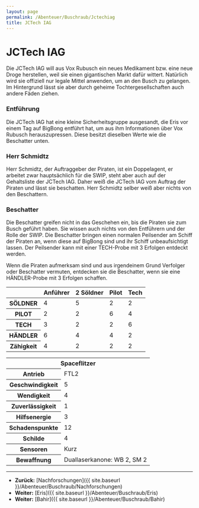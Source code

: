 ```yaml
---
layout: page
permalink: /Abenteuer/Buschraub/Jctechiag
title: JCTech IAG
---
```


# JCTech IAG

Die JCTech IAG will aus Vox Rubusch ein neues Medikament bzw. eine neue Droge herstellen, weil sie einen gigantischen Markt dafür wittert. Natürlich wird sie offiziell nur legale Mittel anwenden, um an den Busch zu gelangen. Im Hintergrund lässt sie aber durch geheime Tochtergesellschaften auch andere Fäden ziehen.

### Entführung

Die JCTech IAG hat eine kleine Sicherheitsgruppe ausgesandt, die Eris vor einem Tag auf BigBong entführt hat, um aus ihm Informationen über Vox Rubusch herauszupressen. Diese besitzt dieselben Werte wie die Beschatter unten.

### Herr Schmidtz

Herr Schmidtz, der Auftraggeber der Piraten, ist ein Doppelagent, er arbeitet zwar hauptsächlich für die SWIP, steht aber auch auf der Gehaltsliste der JCTech IAG. Daher weiß die JCTech IAG vom Auftrag der Piraten und lässt sie beschatten. Herr Schmidtz selber weiß aber nichts von den Beschattern.

### Beschatter

Die Beschatter greifen nicht in das Geschehen ein, bis die Piraten sie zum Busch geführt haben. Sie wissen auch nichts von den Entführern und der Rolle der SWIP. Die Beschatter bringen einen normalen Peilsender am Schiff der Piraten an, wenn diese auf BigBong sind und ihr Schiff unbeaufsichtigt lassen. Der Peilsender kann mit einer TECH-Probe mit 3 Erfolgen entdeckt werden.

Wenn die Piraten aufmerksam sind und aus irgendeinem Grund Verfolger oder Beschatter vermuten, entdecken sie die Beschatter, wenn sie eine HÄNDLER-Probe mit 3 Erfolgen schaffen.

<table>
<thead>
<tr><th> </th><th>Anführer</th><th>2 Söldner</th><th>Pilot</th><th>Tech</th></tr>
</thead>
<tbody>
<tr><th>SÖLDNER</th><td>4</td><td>5</td><td>2</td><td>2</td></tr>
<tr><th>PILOT</th><td>2</td><td>2</td><td>6</td><td>4</td></tr>
<tr><th>TECH</th><td>3</td><td>2</td><td>2</td><td>6</td></tr>
<tr><th>HÄNDLER</th><td>6</td><td>4</td><td>4</td><td>2</td></tr>
<tr><th>Zähigkeit</th><td>4</td><td>2</td><td>2</td><td>2</td></tr>
</tbody>
</table>
<table>
<tbody>
<tr><th colspan="2">Spaceflitzer</th></tr>
<tr><th>Antrieb</th><td>FTL2</td></tr>
<tr><th>Geschwindigkeit</th><td>5</td></tr>
<tr><th>Wendigkeit</th><td>4</td></tr>
<tr><th>Zuverlässigkeit</th><td>1</td></tr>
<tr><th>Hilfsenergie</th><td>3</td></tr>
<tr><th>Schadenspunkte</th><td>12</td></tr>
<tr><th>Schilde</th><td>4</td></tr>
<tr><th>Sensoren</th><td>Kurz</td></tr>
<tr><th>Bewaffnung</th><td>Duallaserkanone: WB 2, SM 2</td></tr>
</tbody>
</table>

***
- **Zurück:** [Nachforschungen]({{ site.baseurl }}/Abenteuer/Buschraub/Nachforschungen)
- **Weiter:** [Eris]({{ site.baseurl }}/Abenteuer/Buschraub/Eris)
- **Weiter:** [Bahir]({{ site.baseurl }}/Abenteuer/Buschraub/Bahir)

